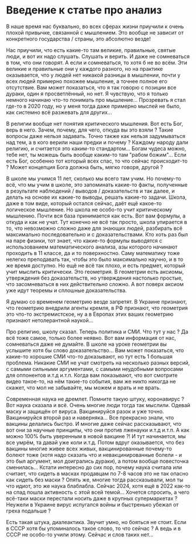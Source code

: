 # Введение к статье про анализ

В наше время нас буквально, во всех сферах жизни
приучили к очень плохой привычке, связанной с мышлением.
Это вообще не зависит от конкретного государства / страны, это абсолютно везде!

Нас приучили, что есть какие-то там великие, правильные, святые люди, и вот их надо
слушать. Слушать и верить. И даже не сомневаться в том, что они говорят. А если и сомневаться,
то хотя б не во всём. Эти великие и правильные они у каждого разного, но на практике
оказывается, что у людей нет никакой разницы в мышлении, почти у всех людей примерно
похожее мышление, а точнее полное его отсутствие. Вам может показаться, что я так говорю
с позиции все дураки, один я просветлённый, но нет. Я чувствую, что я только немного
начинаю что-то понимать про мышление... Прозревать я стал где-то в 2020 году, но у меня
тогда даже примерно мыслей не было, как системно всё разжевать для других...

В религии вообще нет понятия критического мышления. Вот есть Бог, верь в него. Зачем,
почему, для чего, откуда вы это взяли ? Такие вопросы даже нельзя задавать. Точно также
как нельзя задумываться над тем, а в кого верили наши предки и почему ? Каждому народу дали
религию, и считается это каким-то стандартом... Богам чудеса можно, тебе нет, ты можешь
быть вообще каким-то там "рабом божим"... Если есть Бог, особенно тот который всех спас,
то что сейчас происходит-то ? Может концепция Бога должна быть, мягко говоря, другой ?

В школе мы учимся 11 лет, сколько мы всего там учим. Но почему-то всё, что мы учим в школе,
это запоминать какие-то факты, полученные в результате наблюдений / выводов / доказательств
и так далее, и делать на основе их какие-то выводы, решать какие-то задачи. Школа, даже
в том виде, который остался сейчас, даёт ещё какое-то логическое мышление. Но школа не
особо-то учит критическому мышлению. Почти вся база принимается как есть. Вот вам формулы,
а откуда и как не учат. Тут конечно не всё так просто, школа упирается в то, что невозможно
сложно даже для знающих людей, разбирать всё максимально последовательно и с доказательствами.
Кто хоть раз был на паре физики, тот знает, что какие-то формулы выводятся с использованием
математического анализа, азы которого начинают проходить в 11 классе, да и то поверхностно.
Саму математику тоже нелегко преподавать так, чтобы это было максимально научно, и в то же
время доступно. Но ещё не всё так плохо, и есть предмет, который учит мыслить критически.
Это геометрия. В геометрии есть аксиомы, утверждения без доказательств, но утверждения
настолько простые, что засомневаться в них действительно сложно. А вот поверх аксиом уже
идут теоремы и сплошные доказательства.

Я думаю со временем геометрию везде запретят. В Украине признают, что геометрию внедрили
агенты кремля, в РФ признают, что геометрия это что-то экстремистское, ну а в Европах этих
ваших геометрию признают нетолерантной наукой...

Про религию, школу сказал. Теперь политика и СМИ. Что тут у нас ? Да всё тоже самое, только
более неявно. Вот вам информация от нас, сомневаться даже не думайте. В школе на уроке
геометрии вы услышите хотя бы слово доказательство... Вам может показаться, что какие-то
хорошие СМИ что-то доказывают, но тут есть 1 большая проблема. Никакие СМИ не учат смотреть
на несколько разных версий, с самыми сильными аргументами, с самыми неудобными вопросами
для оппонентов и.т.д и.т.п. Когда вам показывают, что вот смотрите видео такое-то, на нём
такие-то события, вам же никто никогда не скажет, что мол не забывайте, мы можем и врать
и не врать.

Современная наука не дремлет. Помните такую штуку, коронавирус ? Вот наука сказала и всё.
Очень многие люди тогда так мыслили. Одевай маску и защищён от вируса. Вакцинируйся разок
и уже точно. Вакцинируйся второй раз и наверняка... Все прекрасно знали, что вакцины
делались быстро. И многие даже сейчас рассказывают, что вот они за научные принципы,
что они против лженауки и.т.д и.т.п. А как можно 100% быть уверенным в новой вакцине ?!
И тут начинается, мы все умрём, та давай уже коли и.т.д. Потом вдруг оказывается, что без
вакцины многие живее всех живых, вакцинированные почему-то болеют тоже (хотя надо сказать
что и невакцинированные болели - и это был аргумент, мол доигрались дураки), а потом вообще
повесточка сменилась... Кстати интересно до сих пор, почему наука считала или считает,
что сидеть в масках продавцам по 7-8 часов это не так опасно как сидеть без маски ?
Опять же, многие тогда рассказывали, мол ты что идиот, это же наука блаблабла. Сейчас 2024,
хотя ещё в 2022 как-то на спад пошла активность с этой всей темой... Хочется спросить,
а чего всё-таки маски перестали носить даже в крупных супермаркетах ? Неужели в Украине
вирус испугался войны и быстренько убежал от греха подальше ?

Есть такая штука, диалеактика. Звучит умно, но бояться не стоит.
Если в СССР хотя бы упоминалось такое слово, то что сейчас ? А ведь и в СССР
не особо-то учили этому. Сейчас и слов таких нет...
